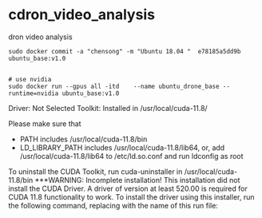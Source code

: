 # cdron_video_analysis
dron video analysis


```
sudo docker commit -a "chensong" -m "Ubuntu 18.04 "  e78185a5dd9b ubuntu_base:v1.0


# use nvidia 
sudo docker run --gpus all -itd    --name ubuntu_drone_base --runtime=nvidia ubuntu_base:v1.0
```


Driver:   Not Selected
Toolkit:  Installed in /usr/local/cuda-11.8/

Please make sure that
 -   PATH includes /usr/local/cuda-11.8/bin
 -   LD_LIBRARY_PATH includes /usr/local/cuda-11.8/lib64, or, add /usr/local/cuda-11.8/lib64 to /etc/ld.so.conf and run ldconfig as root

To uninstall the CUDA Toolkit, run cuda-uninstaller in /usr/local/cuda-11.8/bin
***WARNING: Incomplete installation! This installation did not install the CUDA Driver. A driver of version at least 520.00 is required for CUDA 11.8 functionality to work.
To install the driver using this installer, run the following command, replacing <CudaInstaller> with the name of this run file: